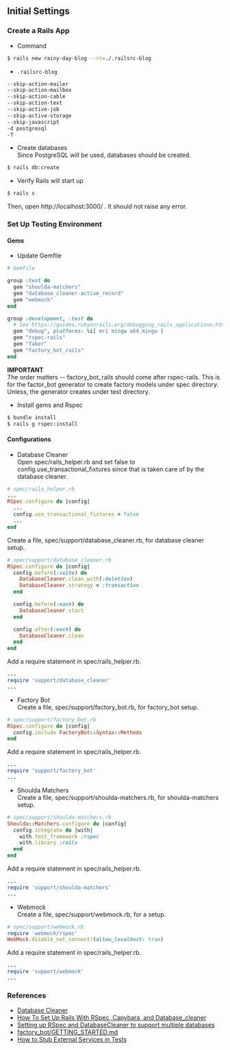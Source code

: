 ## Initial Settings

### Create a Rails App
- Command
```bash
$ rails new rainy-day-blog --rc=./.railsrc-blog
```

- `.railsrc-blog`
```bash
--skip-action-mailer
--skip-action-mailbox
--skip-action-cable
--skip-action-text
--skip-active-job
--skip-active-storage
--skip-javascript
-d postgresql
-T
```

- Create databases\
Since PostgreSQL will be used, databases should be created.
```bash
$ rails db:create
```

- Verify Rails will start up
```bash
$ rails s
```

Then, open http://localhost:3000/ .
It should not raise any error.

### Set Up Testing Environment

#### Gems

- Update Gemfile
```ruby
# Gemfile

group :test do
  gem "shoulda-matchers"
  gem "database_cleaner-active_record"
  gem "webmock"
end

group :development, :test do
  # See https://guides.rubyonrails.org/debugging_rails_applications.html#debugging-with-the-debug-gem
  gem "debug", platforms: %i[ mri mingw x64_mingw ]
  gem "rspec-rails"
  gem "faker"
  gem "factory_bot_rails"
end
```

**IMPORTANT**\
The order matters -- factory_bot_rails should come after rspec-rails.
This is for the factor_bot generator to create factory models under spec directory.
Unless, the generator creates under test directory.

- Install gems and Rspec
```bash
$ bundle install
$ rails g rspec:install
```

#### Configurations

- Database Cleaner \
  Open spec/rails_helper.rb and set false to config.use_transactional_fixtures
  since that is taken care of by the database cleaner.

```ruby
# spec/rails_helper.rb
...
RSpec.configure do |config|
  ...
  config.use_transactional_fixtures = false
  ...
end
```
Create a file, spec/support/database_cleaner.rb, for database cleaner setup.
```ruby
# spec/support/database_cleaner.rb
RSpec.configure do |config|
  config.before(:suite) do
    DatabaseCleaner.clean_with(:deletion)
    DatabaseCleaner.strategy = :transaction
  end

  config.before(:each) do
    DatabaseCleaner.start
  end

  config.after(:each) do
    DatabaseCleaner.clean
  end
end
```
Add a require statement in spec/rails_helper.rb.
```ruby
...
require 'support/database_cleaner'
...
```

- Factory Bot\
  Create a file, spec/support/factory_bot.rb, for factory_bot setup.

```ruby
# spec/support/factory_bot.rb
RSpec.configure do |config|
  config.include FactoryBot::Syntax::Methods
end
```

Add a require statement in spec/rails_helper.rb.
```ruby
...
require 'support/factory_bot'
...
```

- Shoulda Matchers\
  Create a file, spec/support/shoulda-matchers.rb, for shoulda-matchers setup.
```ruby
# spec/support/shoulda-matchers.rb
Shoulda::Matchers.configure do |config|
  config.integrate do |with|
    with.test_framework :rspec
    with.library :rails
  end
end
```

Add a require statement in spec/rails_helper.rb.
```ruby
...
require 'support/shoulda-matchers'
...
```

- Webmock\
  Create a file, spec/support/webmock.rb, for a setup.
```ruby
# spec/support/webmock.rb
require 'webmock/rspec'
WebMock.disable_net_connect!(allow_localhost: true)
```

Add a require statement in spec/rails_helper.rb.
```ruby
...
require 'support/webmock'
...
```

### References
- [Database Cleaner](https://github.com/DatabaseCleaner/database_cleaner/blob/main/README.markdown)
- [How To Set Up Rails With RSpec, Capybara, and Database_cleaner](https://betterprogramming.pub/how-to-set-up-rails-with-rspec-capybara-and-database-cleaner-aacb000070ef)
- [Setting up RSpec and DatabaseCleaner to support multiple databases](https://medium.com/productboard-engineering/setting-up-rspec-and-databasecleaner-to-support-multiple-databases-c42bfe251112)
- [factory_bot/GETTING_STARTED.md](https://github.com/thoughtbot/factory_bot/blob/master/GETTING_STARTED.md)
- [How to Stub External Services in Tests](https://thoughtbot.com/blog/how-to-stub-external-services-in-tests)
